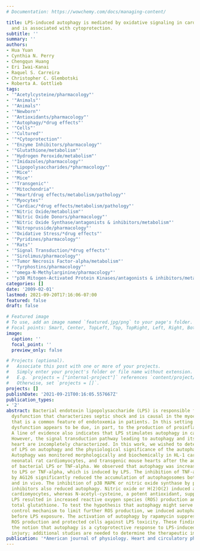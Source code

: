 ```yaml
---
# Documentation: https://wowchemy.com/docs/managing-content/

title: LPS-induced autophagy is mediated by oxidative signaling in cardiomyocytes
  and is associated with cytoprotection.
subtitle: ''
summary: ''
authors:
- Hua Yuan
- Cynthia N. Perry
- Chengqun Huang
- Eri Iwai-Kanai
- Raquel S. Carreira
- Christopher C. Glembotski
- Roberta A. Gottlieb
tags:
- '"Acetylcysteine/pharmacology"'
- '"Animals"'
- '"Animals"'
- '"Newborn"'
- '"Antioxidants/pharmacology"'
- '"Autophagy/*drug effects"'
- '"Cells"'
- '"Cultured"'
- '"*Cytoprotection"'
- '"Enzyme Inhibitors/pharmacology"'
- '"Glutathione/metabolism"'
- '"Hydrogen Peroxide/metabolism"'
- '"Imidazoles/pharmacology"'
- '"Lipopolysaccharides/*pharmacology"'
- '"Mice"'
- '"Mice"'
- '"Transgenic"'
- '"Mitochondria"'
- '"Heart/drug effects/metabolism/pathology"'
- '"Myocytes"'
- '"Cardiac/*drug effects/metabolism/pathology"'
- '"Nitric Oxide/metabolism"'
- '"Nitric Oxide Donors/pharmacology"'
- '"Nitric Oxide Synthase/antagonists & inhibitors/metabolism"'
- '"Nitroprusside/pharmacology"'
- '"Oxidative Stress/*drug effects"'
- '"Pyridines/pharmacology"'
- '"Rats"'
- '"Signal Transduction/*drug effects"'
- '"Sirolimus/pharmacology"'
- '"Tumor Necrosis Factor-alpha/metabolism"'
- '"Tyrphostins/pharmacology"'
- '"omega-N-Methylarginine/pharmacology"'
- '"p38 Mitogen-Activated Protein Kinases/antagonists & inhibitors/metabolism"'
categories: []
date: '2009-02-01'
lastmod: 2021-09-20T17:16:06-07:00
featured: false
draft: false

# Featured image
# To use, add an image named `featured.jpg/png` to your page's folder.
# Focal points: Smart, Center, TopLeft, Top, TopRight, Left, Right, BottomLeft, Bottom, BottomRight.
image:
  caption: ''
  focal_point: ''
  preview_only: false

# Projects (optional).
#   Associate this post with one or more of your projects.
#   Simply enter your project's folder or file name without extension.
#   E.g. `projects = ["internal-project"]` references `content/project/deep-learning/index.md`.
#   Otherwise, set `projects = []`.
projects: []
publishDate: '2021-09-21T00:16:05.557667Z'
publication_types:
- '2'
abstract: Bacterial endotoxin lipopolysaccharide (LPS) is responsible for the multiorgan
  dysfunction that characterizes septic shock and is causal in the myocardial depression
  that is a common feature of endotoxemia in patients. In this setting the myocardial
  dysfunction appears to be due, in part, to the production of proinflammatory cytokines.
  A line of evidence also indicates that LPS stimulates autophagy in cardiomyocytes.
  However, the signal transduction pathway leading to autophagy and its role in the
  heart are incompletely characterized. In this work, we wished to determine the effect
  of LPS on autophagy and the physiological significance of the autophagic response.
  Autophagy was monitored morphologically and biochemically in HL-1 cardiomyocytes,
  neonatal rat cardiomyocytes, and transgenic mouse hearts after the administration
  of bacterial LPS or TNF-alpha. We observed that autophagy was increased after exposure
  to LPS or TNF-alpha, which is induced by LPS. The inhibition of TNF-alpha production
  by AG126 significantly reduced the accumulation of autophagosomes both in cell culture
  and in vivo. The inhibition of p38 MAPK or nitric oxide synthase by pharmacological
  inhibitors also reduced autophagy. Nitric oxide or H(2)O(2) induced autophagy in
  cardiomyocytes, whereas N-acetyl-cysteine, a potent antioxidant, suppressed autophagy.
  LPS resulted in increased reactive oxygen species (ROS) production and decreased
  total glutathione. To test the hypothesis that autophagy might serve as a damage
  control mechanism to limit further ROS production, we induced autophagy with rapamycin
  before LPS exposure. The activation of autophagy by rapamycin suppressed LPS-mediated
  ROS production and protected cells against LPS toxicity. These findings support
  the notion that autophagy is a cytoprotective response to LPS-induced cardiomyocyte
  injury; additional studies are needed to determine the therapeutic implications.
publication: '*American journal of physiology. Heart and circulatory physiology*'
---
```

